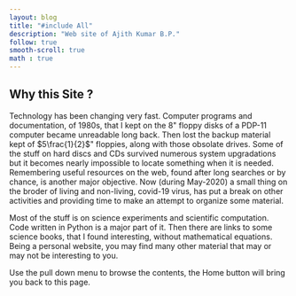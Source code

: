 ```yaml
---
layout: blog
title: "#include All"
description: "Web site of Ajith Kumar B.P."
follow: true
smooth-scroll: true
math : true
---
```


## Why this Site ?
Technology has been changing very fast. Computer programs and documentation, of 1980s, that I kept on the 8" floppy disks of a PDP-11 computer became unreadable long back. Then lost the backup material kept of $5\frac{1}{2}$" floppies, along with those obsolate drives. Some of the stuff on hard discs and CDs survived numerous system upgradations but it becomes nearly impossible to locate something when it is needed. Remembering useful resources on the web, found after long searches or by chance, is another major objective.
Now (during May-2020) a small thing on the broder of living and non-living, covid-19 virus, has put a break on other activities and providing time to make an attempt to organize some material. 

Most of the stuff is on science experiments and scientific computation. Code written in Python is a major part of it. Then there are links to some science books, that I found interesting,  without mathematical equations. Being a personal website, you may find many other material that may or may not be interesting to you. 

Use the pull down menu to browse the contents, the Home button will bring you back to this page.


